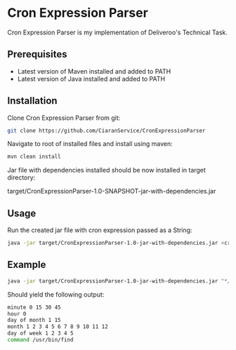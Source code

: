 # Cron Expression Parser

Cron Expression Parser is my implementation of Deliveroo's Technical Task.

## Prerequisites

* Latest version of Maven installed and added to PATH
* Latest version of Java installed and added to PATH

## Installation

Clone Cron Expression Parser from git:
```bash
git clone https://github.com/CiaranService/CronExpressionParser
```
Navigate to root of installed files and install using maven:
```bash
mvn clean install
```

Jar file with dependencies installed should be now installed in target directory:

target/CronExpressionParser-1.0-SNAPSHOT-jar-with-dependencies.jar

## Usage
Run the created jar file with cron expression passed as a String:

```bash
java -jar target/CronExpressionParser-1.0-jar-with-dependencies.jar <cron expression>
```

## Example 

```bash
java -jar target/CronExpressionParser-1.0-jar-with-dependencies.jar "*/15 0 1,15 * 1-5 /usr/bin/find"
```

Should yield the following output:
```bash
minute 0 15 30 45
hour 0
day of month 1 15
month 1 2 3 4 5 6 7 8 9 10 11 12
day of week 1 2 3 4 5
command /usr/bin/find
```